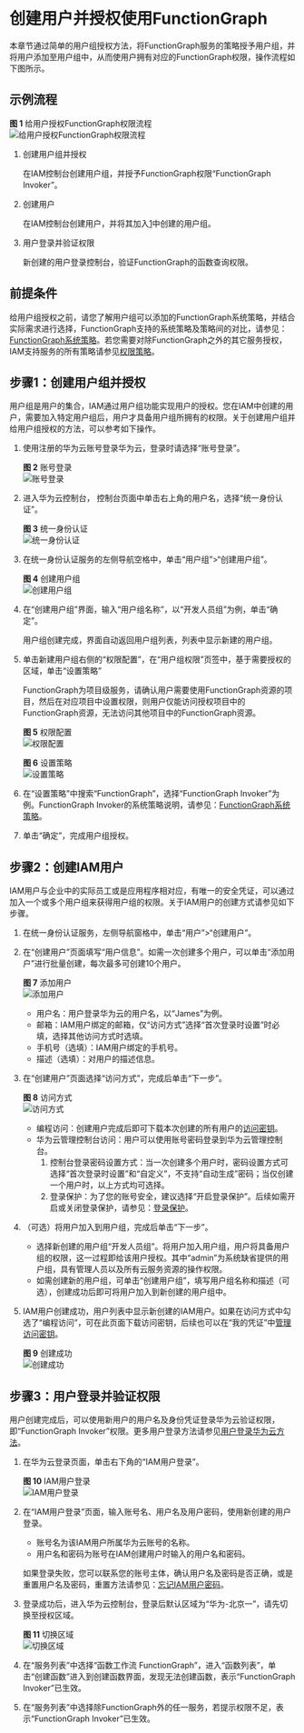 # 创建用户并授权使用FunctionGraph<a name="ZH-CN_TOPIC_0170683656"></a>

本章节通过简单的用户组授权方法，将FunctionGraph服务的策略授予用户组，并将用户添加至用户组中，从而使用户拥有对应的FunctionGraph权限，操作流程如下图所示。

## 示例流程<a name="section73381480"></a>

**图 1**  给用户授权FunctionGraph权限流程<a name="fig484754213103"></a>  
![](figures/给用户授权FunctionGraph权限流程.png "给用户授权FunctionGraph权限流程")

1.  <a name="li1113720874811"></a>创建用户组并授权

    在IAM控制台创建用户组，并授予FunctionGraph权限“FunctionGraph Invoker”。

2.  创建用户

    在IAM控制台创建用户，并将其加入[1](#li1113720874811)中创建的用户组。

3.  用户登录并验证权限

    新创建的用户登录控制台，验证FunctionGraph的函数查询权限。


## 前提条件<a name="section91611812489"></a>

给用户组授权之前，请您了解用户组可以添加的FunctionGraph系统策略，并结合实际需求进行选择，FunctionGraph支持的系统策略及策略间的对比，请参见：[FunctionGraph系统策略](https://support.huaweicloud.com/productdesc-functiongraph/functiongraph_01_0160.html)。若您需要对除FunctionGraph之外的其它服务授权，IAM支持服务的所有策略请参见[权限策略](https://support.huaweicloud.com/usermanual-permissions/zh-cn_topic_0063498930.html)。

## 步骤1：创建用户组并授权<a name="section2185819482"></a>

用户组是用户的集合，IAM通过用户组功能实现用户的授权。您在IAM中创建的用户，需要加入特定用户组后，用户才具备用户组所拥有的权限。关于创建用户组并给用户组授权的方法，可以参考如下操作。

1.  使用注册的华为云账号登录华为云，登录时请选择“账号登录”。

    **图 2**  账号登录<a name="fig209209311113"></a>  
    ![](figures/账号登录.png "账号登录")

2.  进入华为云控制台， 控制台页面中单击右上角的用户名，选择“统一身份认证”。

    **图 3**  统一身份认证<a name="fig14341105521110"></a>  
    ![](figures/统一身份认证.png "统一身份认证")

3.  在统一身份认证服务的左侧导航空格中，单击“用户组”\>“创建用户组”。

    **图 4**  创建用户组<a name="fig10873112731210"></a>  
    ![](figures/创建用户组.png "创建用户组")

4.  在“创建用户组”界面，输入“用户组名称”，以“开发人员组”为例，单击“确定”。

    用户组创建完成，界面自动返回用户组列表，列表中显示新建的用户组。

5.  单击新建用户组右侧的“权限配置”，在“用户组权限”页签中，基于需要授权的区域，单击“设置策略”

    FunctionGraph为项目级服务，请确认用户需要使用FunctionGraph资源的项目，然后在对应项目中设置权限，则用户仅能访问授权项目中的FunctionGraph资源，无法访问其他项目中的FunctionGraph资源。

    **图 5**  权限配置<a name="fig11596746181215"></a>  
    ![](figures/权限配置.png "权限配置")

    **图 6**  设置策略<a name="fig193863328131"></a>  
    ![](figures/设置策略.png "设置策略")

6.  在“设置策略”中搜索“FunctionGraph”，选择“FunctionGraph Invoker”为例。FunctionGraph Invoker的系统策略说明，请参见：[FunctionGraph系统策略](https://support.huaweicloud.com/productdesc-functiongraph/functiongraph_01_0160.html)。
7.  单击“确定”，完成用户组授权。

## 步骤2：创建IAM用户<a name="section95751440173917"></a>

IAM用户与企业中的实际员工或是应用程序相对应，有唯一的安全凭证，可以通过加入一个或多个用户组来获得用户组的权限。关于IAM用户的创建方式请参见如下步骤。

1.  在统一身份认证服务，左侧导航窗格中，单击“用户”\>“创建用户”。
2.  在“创建用户”页面填写“用户信息”。如需一次创建多个用户，可以单击“添加用户”进行批量创建，每次最多可创建10个用户。

    **图 7**  添加用户<a name="fig87497167144"></a>  
    ![](figures/添加用户.png "添加用户")

    -   用户名：用户登录华为云的用户名，以“James”为例。
    -   邮箱：IAM用户绑定的邮箱，仅“访问方式”选择“首次登录时设置”时必填，选择其他访问方式时选填。
    -   手机号（选填）：IAM用户绑定的手机号。
    -   描述（选填）：对用户的描述信息。

3.  在“创建用户”页面选择“访问方式”，完成后单击“下一步”。

    **图 8**  访问方式<a name="fig883743171419"></a>  
    ![](figures/访问方式.png "访问方式")

    -   编程访问：创建用户完成后即可下载本次创建的所有用户的[访问密钥](https://support.huaweicloud.com/usermanual-ca/zh-cn_topic_0046606340.html)。
    -   华为云管理控制台访问：用户可以使用账号密码登录到华为云管理控制台。
        1.  控制台登录密码设置方式：当一次创建多个用户时，密码设置方式可选择“首次登录时设置”和“自定义”，不支持“自动生成”密码；当仅创建一个用户时，以上方式均可选择。
        2.  登录保护：为了您的账号安全，建议选择“开启登录保护”。后续如需开启或关闭登录保护，请参见：[登录保护](https://support.huaweicloud.com/usermanual-iam/zh-cn_topic_0079477316.html)。

4.  （可选）将用户加入到用户组，完成后单击“下一步”。
    -   选择新创建的用户组“开发人员组”。将用户加入用户组，用户将具备用户组的权限，这一过程即给该用户授权。其中“admin”为系统缺省提供的用户组，具有管理人员以及所有云服务资源的操作权限。
    -   如需创建新的用户组，可单击“创建用户组”，填写用户组名称和描述（可选），创建成功后即可将用户加入到新创建的用户组中。

5.  IAM用户创建成功，用户列表中显示新创建的IAM用户。如果在访问方式中勾选了“编程访问”，可在此页面下载访问密钥，后续也可以在“我的凭证”中[管理访问密钥](https://support.huaweicloud.com/usermanual-ca/zh-cn_topic_0046606340.html)。

    **图 9**  创建成功<a name="fig4633533131516"></a>  
    ![](figures/创建成功.png "创建成功")


## 步骤3：用户登录并验证权限<a name="section15302824819"></a>

用户创建完成后，可以使用新用户的用户名及身份凭证登录华为云验证权限，即“FunctionGraph Invoker”权限。更多用户登录方法请参见[用户登录华为云方法](https://support.huaweicloud.com/usermanual-iam/iam_01_0552.html)。

1.  在华为云登录页面，单击右下角的“IAM用户登录”。

    **图 10**  IAM用户登录<a name="fig15752172191616"></a>  
    ![](figures/IAM用户登录.png "IAM用户登录")

2.  在“IAM用户登录”页面，输入账号名、用户名及用户密码，使用新创建的用户登录。

    -   账号名为该IAM用户所属华为云账号的名称。
    -   用户名和密码为账号在IAM创建用户时输入的用户名和密码。

    如果登录失败，您可以联系您的账号主体，确认用户名及密码是否正确，或是重置用户名及密码，重置方法请参见：[忘记IAM用户密码](https://support.huaweicloud.com/iam_faq/iam_01_0314.html#section1)。

3.  登录成功后，进入华为云控制台，登录后默认区域为“华为-北京一”，请先切换至授权区域。

    **图 11**  切换区域<a name="fig17370194921611"></a>  
    ![](figures/切换区域.png "切换区域")

4.  在“服务列表”中选择“函数工作流 FunctionGraph”，进入“函数列表”，单击“创建函数”进入到创建函数界面，发现无法创建函数，表示“FunctionGraph Invoker”已生效。
5.  在“服务列表”中选择除FunctionGraph外的任一服务，若提示权限不足，表示“FunctionGraph Invoker”已生效。

